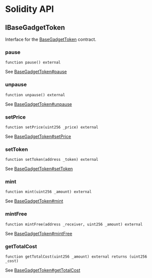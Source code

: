 # Solidity API

## IBaseGadgetToken

Interface for the [BaseGadgetToken](/docs/base/BaseGadgetToken.md) contract.

### pause

```solidity
function pause() external
```

See [BaseGadgetToken#pause](/docs/base/BaseGadgetToken.md#pause)

### unpause

```solidity
function unpause() external
```

See [BaseGadgetToken#unpause](/docs/base/BaseGadgetToken.md#unpause)

### setPrice

```solidity
function setPrice(uint256 _price) external
```

See [BaseGadgetToken#setPrice](/docs/base/BaseGadgetToken.md#setPrice)

### setToken

```solidity
function setToken(address _token) external
```

See [BaseGadgetToken#setToken](/docs/base/BaseGadgetToken.md#setToken)

### mint

```solidity
function mint(uint256 _amount) external
```

See [BaseGadgetToken#mint](/docs/base/BaseGadgetToken.md#mint)

### mintFree

```solidity
function mintFree(address _receiver, uint256 _amount) external
```

See [BaseGadgetToken#mintFree](/docs/base/BaseGadgetToken.md#mintFree)

### getTotalCost

```solidity
function getTotalCost(uint256 _amount) external returns (uint256 _cost)
```

See [BaseGadgetToken#getTotalCost](/docs/base/BaseGadgetToken.md#getTotalCost)
